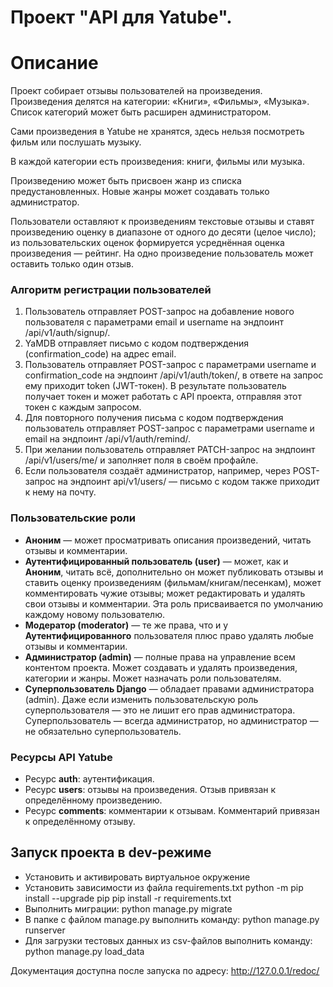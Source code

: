 # Проект "API для Yatube".

# Описание
Проект собирает отзывы пользователей на произведения. 
Произведения делятся на категории: «Книги», «Фильмы», «Музыка». 
Список категорий может быть расширен администратором.

Сами произведения в Yatube не хранятся, здесь нельзя посмотреть фильм или 
послушать музыку.

В каждой категории есть произведения: книги, фильмы или музыка. 

Произведению может быть присвоен жанр из списка предустановленных. Новые жанры может создавать только 
администратор.

Пользователи оставляют к произведениям текстовые 
отзывы и ставят произведению оценку в диапазоне от одного до десяти 
(целое число); из пользовательских оценок формируется усреднённая оценка 
произведения — рейтинг. На одно произведение пользователь может 
оставить только один отзыв.

### Алгоритм регистрации пользователей
1. Пользователь отправляет POST-запрос на добавление нового пользователя с 
параметрами email и username на эндпоинт /api/v1/auth/signup/.
2. YaMDB отправляет письмо с кодом подтверждения (confirmation_code) на адрес email.
3. Пользователь отправляет POST-запрос с параметрами username и 
confirmation_code на эндпоинт /api/v1/auth/token/, в ответе на запрос ему 
приходит token (JWT-токен). В результате пользователь получает токен и может 
работать с API проекта, отправляя этот токен с каждым запросом.
4. Для повторного получения письма с кодом подтверждения пользователь отправляет
POST-запрос с параметрами username и email на эндпоинт /api/v1/auth/remind/.
5. При желании пользователь отправляет PATCH-запрос на эндпоинт 
/api/v1/users/me/ и заполняет поля в своём профайле.
6. Если пользователя создаёт администратор, например, через POST-запрос на 
эндпоинт api/v1/users/ — письмо с кодом также приходит к нему на почту.

### Пользовательские роли
- **Аноним** — может просматривать описания произведений, читать отзывы и комментарии.
- **Аутентифицированный пользователь (user)** — может, как и **Аноним**, читать всё, 
дополнительно он может публиковать отзывы и ставить оценку произведениям 
(фильмам/книгам/песенкам), может комментировать чужие отзывы; может редактировать 
и удалять свои отзывы и комментарии. Эта роль присваивается по умолчанию 
каждому новому пользователю.
- **Модератор (moderator)** — те же права, что и у **Аутентифицированного** 
пользователя плюс право удалять любые отзывы и комментарии.
- **Администратор (admin)** — полные права на управление всем контентом проекта. 
Может создавать и удалять произведения, категории и жанры. Может назначать 
роли пользователям.
- **Суперпользователь Django** — обладает правами администратора (admin). Даже если 
изменить пользовательскую роль суперпользователя — это не лишит его прав администратора. 
Суперпользователь — всегда администратор, но администратор — не обязательно суперпользователь.

### Ресурсы API Yatube
- Ресурс **auth**: аутентификация.
- Ресурс **users**: отзывы на произведения. Отзыв привязан к определённому произведению.
- Ресурс **comments**: комментарии к отзывам. Комментарий привязан к определённому отзыву.
## Запуск проекта в dev-режиме

- Установить и активировать виртуальное окружение
- Установить зависимости из файла requirements.txt
python -m pip install --upgrade pip
pip install -r requirements.txt
- Выполнить миграции:
python manage.py migrate
- В папке с файлом manage.py выполнить команду:
python manage.py runserver
- Для загрузки тестовых данных из csv-файлов выполнить команду:
python manage.py load_data

Документация доступна после запуска по адресу:
http://127.0.0.1/redoc/
